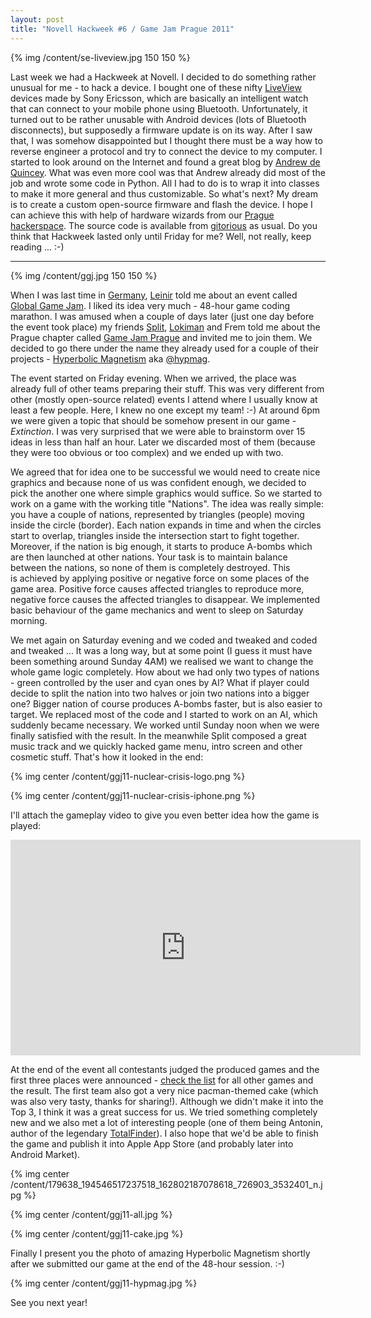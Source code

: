 ```yaml
---
layout: post
title: "Novell Hackweek #6 / Game Jam Prague 2011"
---
```


{% img /content/se-liveview.jpg 150 150 %}

Last week we had a Hackweek at Novell. I decided to do something rather unusual for me - to hack a device. I bought one of these nifty [LiveView](http://www.sonyericsson.com/cws/products/accessories/overview/liveview) devices made by Sony Ericsson, which are basically an intelligent watch that can connect to your mobile phone using Bluetooth. Unfortunately, it turned out to be rather unusable with Android devices (lots of Bluetooth disconnects), but supposedly a firmware update is on its way. After I saw that, I was somehow disappointed but I thought there must be a way how to reverse engineer a protocol and try to connect the device to my computer. I started to look around on the Internet and found a great blog by [Andrew de Quincey](http://adq.livejournal.com/). What was even more cool was that Andrew already did most of the job and wrote some code in Python. All I had to do is to wrap it into classes to make it more general and thus customizable. So what's next? My dream is to create a custom open-source firmware and flash the device. I hope I can achieve this with help of hardware wizards from our [Prague hackerspace](http://brmlab.cz/project/liveview). The source code is available from [gitorious](http://gitorious.org/brmlab/liveview) as usual. Do you think that Hackweek lasted only until Friday for me? Well, not really, keep reading ... :-)

-----

{% img /content/ggj.jpg 150 150 %}

When I was last time in [Germany](/gnome-python-hackfest-appinstaller-meeting-and-bretzn-hackfest/), [Leinir](http://leinir.dk/) told me about an event called [Global Game Jam](http://www.globalgamejam.org/). I liked its idea very much - 48-hour game coding marathon. I was amused when a couple of days later (just one day before the event took place) my friends [Split](http://twitter.com/split82), [Lokiman](http://twitter.com/lokimansk) and Frem told me about the Prague chapter called [Game Jam Prague](http://www.gamejamprague.org/) and invited me to join them. We decided to go there under the name they already used for a couple of their projects - [Hyperbolic Magnetism](http://hyperbolicmagnetism.com/) aka [@hypmag](http://twitter.com/hypmag).

The event started on Friday evening. When we arrived, the place was already full of other teams preparing their stuff. This was very different from other (mostly open-source related) events I attend where I usually know at least a few people. Here, I knew no one except my team! :-) At around 6pm we were given a topic that should be somehow present in our game - *Extinction*. I was very surprised that we were able to brainstorm over 15 ideas in less than half an hour. Later we discarded most of them (because they were too obvious or too complex) and we ended up with two.

We agreed that for idea one to be successful we would need to create nice graphics and because none of us was confident enough, we decided to pick the another one where simple graphics would suffice. So we started to work on a game with the working title "Nations". The idea was really simple: you have a couple of nations, represented by triangles (people) moving inside the circle (border). Each nation expands in time and when the circles start to overlap, triangles inside the intersection start to fight together. Moreover, if the nation is big enough, it starts to produce A-bombs which are then launched at other nations. Your task is to maintain balance between the nations, so none of them is completely destroyed. This is achieved by applying positive or negative force on some places of the game area. Positive force causes affected triangles to reproduce more, negative force causes the affected triangles to disappear. We implemented basic behaviour of the game mechanics and went to sleep on Saturday morning.

We met again on Saturday evening and we coded and tweaked and coded and tweaked ... It was a long way, but at some point (I guess it must have been something around Sunday 4AM) we realised we want to change the whole game logic completely. How about we had only two types of nations - green controlled by the user and cyan ones by AI? What if player could decide to split the nation into two halves or join two nations into a bigger one? Bigger nation of course produces A-bombs faster, but is also easier to target. We replaced most of the code and I started to work on an AI, which suddenly became necessary. We worked until Sunday noon when we were finally satisfied with the result. In the meanwhile Split composed a great music track and we quickly hacked game menu, intro screen and other cosmetic stuff. That's how it looked in the end:

{% img center /content/ggj11-nuclear-crisis-logo.png %}

{% img center /content/ggj11-nuclear-crisis-iphone.png %}

I'll attach the gameplay video to give you even better idea how the game is played:

<iframe title="YouTube video player" width="560" height="345" src="http://www.youtube.com/embed/JdRjlPJ0ay0?rel=0" frameborder="0" allowfullscreen></iframe>

At the end of the event all contestants judged the produced games and the first three places were announced - [check the list](http://www.gamejamprague.org/hry) for all other games and the result. The first team also got a very nice pacman-themed cake (which was also very tasty, thanks for sharing!). Although we didn't make it into the Top 3, I think it was a great success for us. We tried something completely new and we also met a lot of interesting people (one of them being Antonin, author of the legendary [TotalFinder](http://totalfinder.binaryage.com/)). I also hope that we'd be able to finish the game and publish it into Apple App Store (and probably later into Android Market).

{% img center /content/179638_194546517237518_162802187078618_726903_3532401_n.jpg %}

{% img center /content/ggj11-all.jpg %}

{% img center /content/ggj11-cake.jpg %}

Finally I present you the photo of amazing Hyperbolic Magnetism shortly after we submitted our game at the end of the 48-hour session. :-)

{% img center /content/ggj11-hypmag.jpg %}

See you next year!
